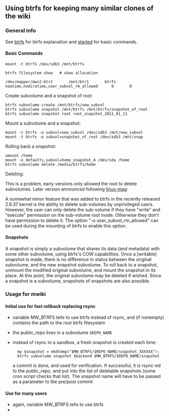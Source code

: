 ## Using btrfs for keeping many similar clones of the wiki


### General info

See [btrfs] for btrfs explanation and [started] for basic commands.

[btrfs]: https://btrfs.wiki.kernel.org/index.php/SysadminGuide
[started]: https://btrfs.wiki.kernel.org/index.php/Getting_started#Basic_Filesystem_Commands


#### Basic Commands

    mount -t btrfs /dev/sdb3 /mnt/btrfs
    
    btrfs filesystem show   # show allocation

    /dev/mapper/mws2-btr1       /mnt/btr1       btrfs           noatime,nodiratime,user_subvol_rm_allowed      0       0

Create subvolume and a snapshot of root:

    btrfs subvolume create /mnt/btrfs/new_subvol
    btrfs subvolume snapshot /mnt/btrfs /mnt/btrfs/snapshot_of_root
    btrfs subvolume snapshot root root_snapshot_2011_01_11


Mount a subvolume and a snapshot:

    mount -t btrfs -o subvol=new_subvol /dev/sdb3 /mnt/new_subvol
    mount -t btrfs -o subvol=snapshot_of_root /dev/sdb3 /mnt/snap

Rolling back a snapshot:
    
    umount /home
    mount -o defaults,subvol=home_snapshot_A /dev/sda /home
    btrfs subvolume delete /media/btrfs/home  


Deleting:

This is a problem, early versions only allowed the root to delete subvolumes. Later version announced following [linux-mag]:

[linux-mag]: http://www.linux-mag.com/id/7945/

A somewhat minor feature that was added to btrfs in the recently
released 2.6.37 kernel is the ability to delete sub-volumes by
unprivileged users. However, the user can only delete the sub-volume
if they have "write" and "execute" permission on the sub-volume root
inode. Otherwise they don't have permission to delete it. The option
"-o user_subvol_rm_allowed" can be used during the mounting of btrfs
to enable this option.


#### Snapshots

A snapshot is simply a subvolume that shares its data (and metadata)
with some other subvolume, using btrfs's COW capabilities. Once a
[writable] snapshot is made, there is no difference in status between
the original subvolume, and the new snapshot subvolume. To roll back
to a snapshot, unmount the modified original subvolume, and mount the
snapshot in its place. At this point, the original subvolume may be
deleted if wished. Since a snapshot is a subvolume, snapshots of
snapshots are also possible.


### Usage for mwiki

#### Initial use for fast rollback replacing rsync

- variable MW_BTRFS tells to use btrfs instead of rsync,
  and (if nonempty) contains the path to the root btrfs filesystem
- the public_repo lives in a subvolume `$REPO_NAME`
- instead of rsync to a sandbox, a fresh snapshot is created each time:

        my $snapshot = mkdtemp("$MW_BTRFS/$REPO_NAME/snapshot_XXXXXX");
        btrfs subvolume snapshot $backend $MW_BTRFS/$REPO_NAME/snapshot
    
  a commit is done, and used for verification. If successful, it is
  rsync-ed to the public_repo, and put into the list of deletable
  snapshots (some cron script checks that list). The snapshot name
  will have to be passed as a parameter to the pre/post commit

#### Use for many users

- again, variable MW_BTRFS tells to use btrfs
-
